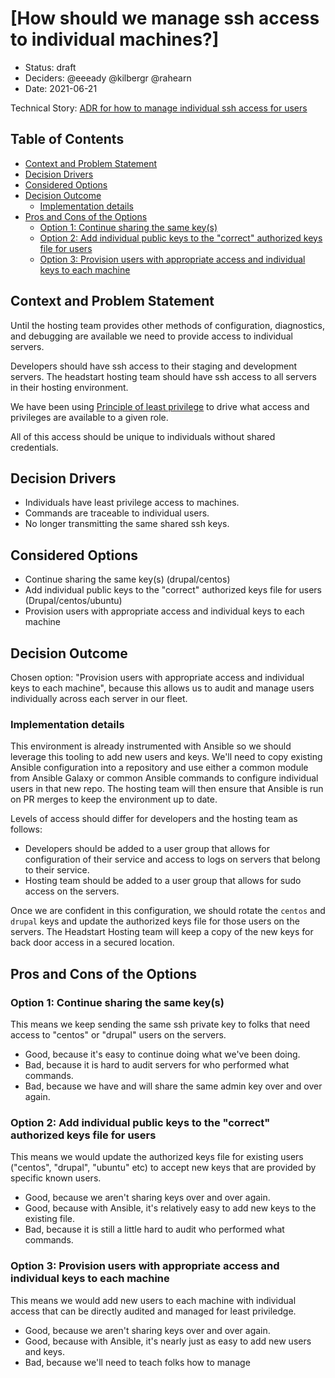 # [How should we manage ssh access to individual machines?]
<!-- Source: https://raw.githubusercontent.com/adr/madr/master/template/template.md -->

* Status: draft
* Deciders: @eeeady @kilbergr @rahearn
* Date: 2021-06-21

Technical Story: [ADR for how to manage individual ssh access for users](https://github.com/OHS-Hosting-Infrastructure/infrastructure/issues/33) <!-- optional -->

## Table of Contents

<!-- toc -->

* [Context and Problem Statement](#context-and-problem-statement)
* [Decision Drivers](#decision-drivers-)
* [Considered Options](#considered-options)
* [Decision Outcome](#decision-outcome)
  * [Implementation details](#implementation-details)
* [Pros and Cons of the Options](#pros-and-cons-of-the-options-)
  * [Option 1: Continue sharing the same key(s)](#option-1-continue-sharing-the-same-keys)
  * [Option 2: Add individual public keys to the "correct" authorized keys file for users](#option-2-add-individual-public-keys-to-the-correct-authorized-keys-file-for-users)
  * [Option 3: Provision users with appropriate access and individual keys to each machine](#option-3-provision-users-with-appropriate-access-and-individual-keys-to-each-machine)

<!-- Regenerate with "pre-commit run -a markdown-toc" -->

<!-- tocstop -->

## Context and Problem Statement

Until the hosting team provides other methods of configuration, diagnostics, and debugging are available we need to provide access to individual servers.

Developers should have ssh access to their staging and development servers.
The headstart hosting team should have ssh access to all servers in their hosting environment.

We have been using [Principle of least privilege](https://en.wikipedia.org/wiki/Principle_of_least_privilege) to drive what access and privileges are available to a given role.

All of this access should be unique to individuals without shared credentials.

## Decision Drivers <!-- optional -->

* Individuals have least privilege access to machines.
* Commands are traceable to individual users.
* No longer transmitting the same shared ssh keys.

## Considered Options

* Continue sharing the same key(s) (drupal/centos)
* Add individual public keys to the "correct" authorized keys file for users (Drupal/centos/ubuntu)
* Provision users with appropriate access and individual keys to each machine

## Decision Outcome

Chosen option: "Provision users with appropriate access and individual keys to each machine", because this allows us to audit and manage users individually across each server in our fleet.

### Implementation details

This environment is already instrumented with Ansible so we should leverage this tooling to add new users and keys.
We'll need to copy existing Ansible configuration into a repository and use either a common module from Ansible Galaxy or common Ansible commands to configure individual users in that new repo.
The hosting team will then ensure that Ansible is run on PR merges to keep the environment up to date.

Levels of access should differ for developers and the hosting team as follows:

* Developers should be added to a user group that allows for configuration of their service and access to logs on servers that belong to their service.
* Hosting team should be added to a user group that allows for sudo access on the servers.

Once we are confident in this configuration, we should rotate the `centos` and `drupal` keys and update the authorized keys file for those users on the servers.
The Headstart Hosting team will keep a copy of the new keys for back door access in a secured location.

## Pros and Cons of the Options <!-- optional -->

### Option 1: Continue sharing the same key(s)

This means we keep sending the same ssh private key to folks that need access to "centos" or "drupal" users on the servers.

* Good, because it's easy to continue doing what we've been doing.
* Bad, because it is hard to audit servers for who performed what commands.
* Bad, because we have and will share the same admin key over and over again.

### Option 2: Add individual public keys to the "correct" authorized keys file for users

This means we would update the authorized keys file for existing users ("centos", "drupal", "ubuntu" etc) to accept new keys that are provided by specific known users.

* Good, because we aren't sharing keys over and over again.
* Good, because with Ansible, it's relatively easy to add new keys to the existing file.
* Bad, because it is still a little hard to audit who performed what commands.

### Option 3: Provision users with appropriate access and individual keys to each machine

This means we would add new users to each machine with individual access that can be directly audited and managed for least priviledge.

* Good, because we aren't sharing keys over and over again.
* Good, because with Ansible, it's nearly just as easy to add new users and keys.
* Bad, because we'll need to teach folks how to manage

